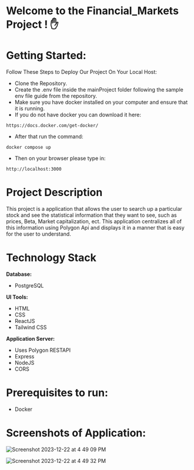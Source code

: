 # Welcome to the Financial_Markets Project ! :hand:

# Getting Started:
Follow These Steps to Deploy Our Project On Your Local Host:

- Clone the Repository.
- Create the .env file inside the mainProject folder following the sample env file guide from the repository.
- Make sure you have docker installed on your computer and ensure that it is running.
- If you do not have docker you can download it here:
```
https://docs.docker.com/get-docker/
```
- After that run the command:
```
docker compose up
```
- Then on your browser please type in: 
```
http://localhost:3000
```

# Project Description
This project is a application that allows the user to search up a particular stock and see the statistical information that they want to see, such as prices, Beta, Market capitalization, ect. This application centralizes all of this information using Polygon Api and displays it in a manner that is easy for the user to understand. 

# Technology Stack

**Database:** <br>
- PostgreSQL <br>

**UI Tools:** <br>
- HTML <br>
- CSS <br>
- ReactJS <br>
- Tailwind CSS <br>

**Application Server:** <br>
- Uses Polygon RESTAPI <br>
- Express <br>
- NodeJS <br>
- CORS <br>

# Prerequisites to run:
- Docker

# Screenshots of Application:

![Screenshot 2023-12-22 at 4 49 09 PM](https://github.com/karsharma10/Financial_Markets_App/assets/64170090/510417a3-7e49-4aa8-9697-f87ac18cd20c)

![Screenshot 2023-12-22 at 4 49 32 PM](https://github.com/karsharma10/Financial_Markets_App/assets/64170090/f3f01cb6-1971-4643-b318-eaf3ba634574)





